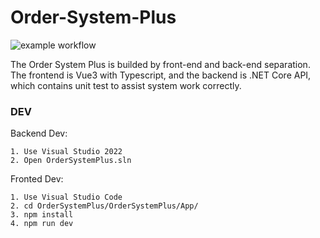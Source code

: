 # Order-System-Plus
![example workflow](https://github.com/yuhsiang237/Order-System-Plus/actions/workflows/dotnetbuild.yml/badge.svg)

The Order System Plus is builded by front-end and back-end separation. The frontend is Vue3 with Typescript, and the backend is .NET Core API, which contains unit test to assist system work correctly.

### DEV 
Backend Dev:
```
1. Use Visual Studio 2022 
2. Open OrderSystemPlus.sln
```


Fronted Dev:
```
1. Use Visual Studio Code
2. cd OrderSystemPlus/OrderSystemPlus/App/
3. npm install
4. npm run dev
```
